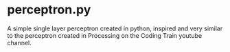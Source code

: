 # perceptron.py
A simple single layer perceptron created in python, inspired and very similar to the perceptron created in Processing on the Coding Train youtube channel. 
